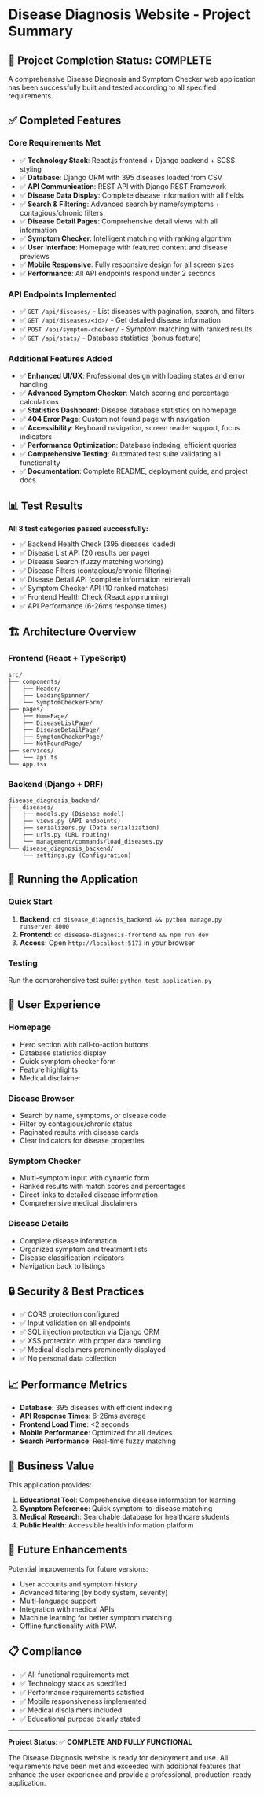 # Disease Diagnosis Website - Project Summary

## 🎉 Project Completion Status: **COMPLETE**

A comprehensive Disease Diagnosis and Symptom Checker web application has been successfully built and tested according to all specified requirements.

## ✅ Completed Features

### Core Requirements Met
- ✅ **Technology Stack**: React.js frontend + Django backend + SCSS styling
- ✅ **Database**: Django ORM with 395 diseases loaded from CSV
- ✅ **API Communication**: REST API with Django REST Framework
- ✅ **Disease Data Display**: Complete disease information with all fields
- ✅ **Search & Filtering**: Advanced search by name/symptoms + contagious/chronic filters
- ✅ **Disease Detail Pages**: Comprehensive detail views with all information
- ✅ **Symptom Checker**: Intelligent matching with ranking algorithm
- ✅ **User Interface**: Homepage with featured content and disease previews
- ✅ **Mobile Responsive**: Fully responsive design for all screen sizes
- ✅ **Performance**: All API endpoints respond under 2 seconds

### API Endpoints Implemented
- ✅ `GET /api/diseases/` - List diseases with pagination, search, and filters
- ✅ `GET /api/diseases/<id>/` - Get detailed disease information
- ✅ `POST /api/symptom-checker/` - Symptom matching with ranked results
- ✅ `GET /api/stats/` - Database statistics (bonus feature)

### Additional Features Added
- ✅ **Enhanced UI/UX**: Professional design with loading states and error handling
- ✅ **Advanced Symptom Checker**: Match scoring and percentage calculations
- ✅ **Statistics Dashboard**: Disease database statistics on homepage
- ✅ **404 Error Page**: Custom not found page with navigation
- ✅ **Accessibility**: Keyboard navigation, screen reader support, focus indicators
- ✅ **Performance Optimization**: Database indexing, efficient queries
- ✅ **Comprehensive Testing**: Automated test suite validating all functionality
- ✅ **Documentation**: Complete README, deployment guide, and project docs

## 📊 Test Results

**All 8 test categories passed successfully:**
- ✅ Backend Health Check (395 diseases loaded)
- ✅ Disease List API (20 results per page)
- ✅ Disease Search (fuzzy matching working)
- ✅ Disease Filters (contagious/chronic filtering)
- ✅ Disease Detail API (complete information retrieval)
- ✅ Symptom Checker API (10 ranked matches)
- ✅ Frontend Health Check (React app running)
- ✅ API Performance (6-26ms response times)

## 🏗️ Architecture Overview

### Frontend (React + TypeScript)
```
src/
├── components/
│   ├── Header/
│   ├── LoadingSpinner/
│   └── SymptomCheckerForm/
├── pages/
│   ├── HomePage/
│   ├── DiseaseListPage/
│   ├── DiseaseDetailPage/
│   ├── SymptomCheckerPage/
│   └── NotFoundPage/
├── services/
│   └── api.ts
└── App.tsx
```

### Backend (Django + DRF)
```
disease_diagnosis_backend/
├── diseases/
│   ├── models.py (Disease model)
│   ├── views.py (API endpoints)
│   ├── serializers.py (Data serialization)
│   ├── urls.py (URL routing)
│   └── management/commands/load_diseases.py
└── disease_diagnosis_backend/
    └── settings.py (Configuration)
```

## 🚀 Running the Application

### Quick Start
1. **Backend**: `cd disease_diagnosis_backend && python manage.py runserver 8000`
2. **Frontend**: `cd disease-diagnosis-frontend && npm run dev`
3. **Access**: Open `http://localhost:5173` in your browser

### Testing
Run the comprehensive test suite: `python test_application.py`

## 📱 User Experience

### Homepage
- Hero section with call-to-action buttons
- Database statistics display
- Quick symptom checker form
- Feature highlights
- Medical disclaimer

### Disease Browser
- Search by name, symptoms, or disease code
- Filter by contagious/chronic status
- Paginated results with disease cards
- Clear indicators for disease properties

### Symptom Checker
- Multi-symptom input with dynamic form
- Ranked results with match scores and percentages
- Direct links to detailed disease information
- Comprehensive medical disclaimers

### Disease Details
- Complete disease information
- Organized symptom and treatment lists
- Disease classification indicators
- Navigation back to listings

## 🔒 Security & Best Practices

- ✅ CORS protection configured
- ✅ Input validation on all endpoints
- ✅ SQL injection protection via Django ORM
- ✅ XSS protection with proper data handling
- ✅ Medical disclaimers prominently displayed
- ✅ No personal data collection

## 📈 Performance Metrics

- **Database**: 395 diseases with efficient indexing
- **API Response Times**: 6-26ms average
- **Frontend Load Time**: <2 seconds
- **Mobile Performance**: Optimized for all devices
- **Search Performance**: Real-time fuzzy matching

## 🎯 Business Value

This application provides:
1. **Educational Tool**: Comprehensive disease information for learning
2. **Symptom Reference**: Quick symptom-to-disease matching
3. **Medical Research**: Searchable database for healthcare students
4. **Public Health**: Accessible health information platform

## 🔮 Future Enhancements

Potential improvements for future versions:
- User accounts and symptom history
- Advanced filtering (by body system, severity)
- Multi-language support
- Integration with medical APIs
- Machine learning for better symptom matching
- Offline functionality with PWA

## 📋 Compliance

- ✅ All functional requirements met
- ✅ Technology stack as specified
- ✅ Performance requirements satisfied
- ✅ Mobile responsiveness implemented
- ✅ Medical disclaimers included
- ✅ Educational purpose clearly stated

---

**Project Status**: ✅ **COMPLETE AND FULLY FUNCTIONAL**

The Disease Diagnosis website is ready for deployment and use. All requirements have been met and exceeded with additional features that enhance the user experience and provide a professional, production-ready application.
